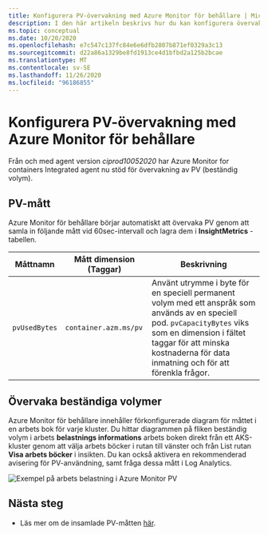 ```yaml
---
title: Konfigurera PV-övervakning med Azure Monitor för behållare | Microsoft Docs
description: I den här artikeln beskrivs hur du kan konfigurera övervakning av Kubernetes-kluster med beständiga volymer med Azure Monitor för behållare.
ms.topic: conceptual
ms.date: 10/20/2020
ms.openlocfilehash: e7c547c137fc84e6e6dfb2807b871ef0329a3c13
ms.sourcegitcommit: d22a86a1329be8fd1913ce4d1bfbd2a125b2bcae
ms.translationtype: MT
ms.contentlocale: sv-SE
ms.lasthandoff: 11/26/2020
ms.locfileid: "96186855"
---
```

# <a name="configure-pv-monitoring-with-azure-monitor-for-containers"></a>Konfigurera PV-övervakning med Azure Monitor för behållare

Från och med agent version *ciprod10052020* har Azure Monitor for containers Integrated agent nu stöd för övervakning av PV (beständig volym).

## <a name="pv-metrics"></a>PV-mått

Azure Monitor för behållare börjar automatiskt att övervaka PV genom att samla in följande mått vid 60sec-intervall och lagra dem i **InsightMetrics** -tabellen.

|Måttnamn |Mått dimension (Taggar) |Beskrivning |
|------------|------------------------|------------|
| `pvUsedBytes`|`container.azm.ms/pv`|Använt utrymme i byte för en speciell permanent volym med ett anspråk som används av en speciell pod. `pvCapacityBytes` viks som en dimension i fältet taggar för att minska kostnaderna för data inmatning och för att förenkla frågor.|

## <a name="monitor-persistent-volumes"></a>Övervaka beständiga volymer

Azure Monitor för behållare innehåller förkonfigurerade diagram för måttet i en arbets bok för varje kluster. Du hittar diagrammen på fliken beständig volym i arbets **belastnings informations** arbets boken direkt från ett AKS-kluster genom att välja arbets böcker i rutan till vänster och från List rutan **Visa arbets böcker** i insikten. Du kan också aktivera en rekommenderad avisering för PV-användning, samt fråga dessa mått i Log Analytics.  

![Exempel på arbets belastning i Azure Monitor PV](./media/container-insights-persistent-volumes/pv-workload-example.PNG)

## <a name="next-steps"></a>Nästa steg

- Läs mer om de insamlade PV-måtten [här](./container-insights-agent-config.md).